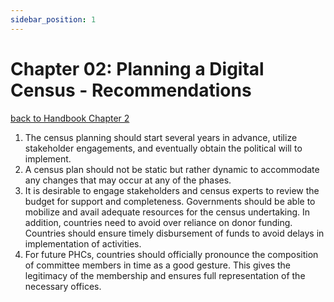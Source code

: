 ```yaml
---
sidebar_position: 1
---
```


# Chapter 02: Planning a Digital Census - Recommendations
[back to Handbook Chapter 2](/docs/category/chapter-02-planning-a-digital-census)

1.	The census planning should start several years in advance, utilize stakeholder engagements, and eventually obtain the political will to implement.
2.	A census plan should not be static but rather dynamic to accommodate any changes that may occur at any of the phases.
3. It is desirable to engage stakeholders and census experts to review the budget for support and completeness. Governments should be able to mobilize and avail adequate resources for the census undertaking.  In addition, countries need to avoid over reliance on donor funding. Countries should ensure timely disbursement of funds to avoid delays in implementation of activities.
4. For future PHCs, countries should officially pronounce the composition of committee members in time as a good gesture. This gives the legitimacy of the membership and ensures full representation of the necessary offices. 
